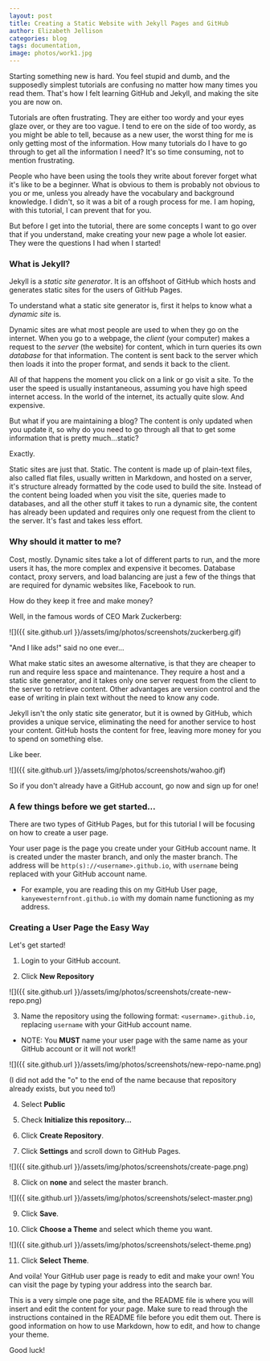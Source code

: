 ```yaml
---
layout: post
title: Creating a Static Website with Jekyll Pages and GitHub
author: Elizabeth Jellison
categories: blog
tags: documentation,
image: photos/work1.jpg
---
```


Starting something new is hard. You feel stupid and dumb, and the supposedly simplest tutorials are confusing no matter how many times you read them. That's how I felt learning GitHub and Jekyll, and making the site you are now on.

Tutorials are often frustrating. They are either too wordy and your eyes glaze over, or they are too vague. I tend to ere on the side of too wordy, as you might be able to tell, because as a new user, the worst thing for me is only getting most of the information. How many tutorials do I have to go through to get all the information I need? It's so time consuming, not to mention frustrating.

People who have been using the tools they write about forever forget what it's like to be a beginner. What is obvious to them is probably not obvious to you or me, unless you already have the vocabulary and background knowledge. I didn't, so it was a bit of a rough process for me. I am hoping, with this tutorial, I can prevent that for you.

But before I get into the tutorial, there are some concepts I want to go over that if you understand, make creating your new page a whole lot easier. They were the questions I had when I started!



### What is Jekyll?

Jekyll is a *static site generator*. It is an offshoot of GitHub which hosts and generates static sites for the users of GitHub Pages.

To understand what a static site generator is, first it helps to know what a *dynamic site* is.

Dynamic sites are what most people are used to when they go on the internet. When you go to a webpage, the *client* (your computer) makes a request to the *server* (the website) for content, which in turn queries its own *database* for that information. The content is sent back to the server which then loads it into the proper format, and sends it back to the client.

All of that happens the moment you click on a link or go visit a site. To the user the speed is usually instantaneous, assuming you have high speed internet access. In the world of the internet, its actually quite slow. And expensive.

But what if you are maintaining a blog? The content is only updated when you update it, so why do you need to go through all that to get some information that is pretty much...static?  

Exactly.  

Static sites are just that. Static. The content is made up of plain-text files, also called flat files, usually written in Markdown, and hosted on a server, it's structure already formatted by the code used to build the site. Instead of the content being loaded when you visit the site, queries made to databases, and all the other stuff it takes to run a dynamic site, the content has already been updated and requires only one request from the client to the server. It's fast and takes less effort.

### Why should it matter to me?

Cost, mostly. Dynamic sites take a lot of different parts to run, and the more users it has, the more complex and expensive it becomes. Database contact, proxy servers, and load balancing are just a few of the things that are required for dynamic websites like, Facebook to run.

How do they keep it free and make money?

Well, in the famous words of CEO Mark Zuckerberg:

![]({{ site.github.url }}/assets/img/photos/screenshots/zuckerberg.gif)

"And I like ads!" said no one ever...

What make static sites an awesome alternative, is that they are cheaper to run and require less space and maintenance. They require a host and a static site generator, and it takes only one server request from the client to the server to retrieve content. Other advantages are version control and the ease of writing in plain text without the need to know any code.

Jekyll isn't the only static site generator, but it is owned by GitHub, which provides a unique service, eliminating the need for another service to host your content. GitHub hosts the content for free, leaving more money for you to spend on something else.

Like beer.    

![]({{ site.github.url }}/assets/img/photos/screenshots/wahoo.gif)


So if you don't already have a GitHub account, go now and sign up for one!

### A few things before we get started...

There are two types of GitHub Pages, but for this tutorial I will be focusing on how to create a user page.

Your user page is the page you create under your GitHub account name. It is created under the master branch, and only the master branch.
The address will be `http(s)://<username>.github.io`, with `username` being replaced with your GitHub account name.

 * For example, you are reading this on my GitHub User page, `kanyewesternfront.github.io` with my domain name functioning as my address.

### Creating a User Page the Easy Way

Let's get started!

1. Login to your GitHub account.

2. Click **New Repository**

![]({{ site.github.url }}/assets/img/photos/screenshots/create-new-repo.png)

3. Name the repository using the following format: `<username>.github.io`, replacing `username` with your GitHub account name.

  - NOTE: You **MUST** name your user page with the same name as your GitHub account or it will not work!!

![]({{ site.github.url }}/assets/img/photos/screenshots/new-repo-name.png)

(I did not add the "o" to the end of the name because that repository already exists, but you need to!)

4. Select **Public**

5. Check **Initialize this repository...**

6. Click **Create Repository**.

7. Click **Settings** and scroll down to GitHub Pages.

![]({{ site.github.url }}/assets/img/photos/screenshots/create-page.png)

8. Click on **none** and select the master branch.

![]({{ site.github.url }}/assets/img/photos/screenshots/select-master.png)

9. Click **Save**.

10. Click **Choose a Theme** and select which theme you want.

![]({{ site.github.url }}/assets/img/photos/screenshots/select-theme.png)

11. Click **Select Theme**.

And voila! Your GitHub user page is ready to edit and make your own! You can visit the page by typing your address into the search bar.

This is a very simple one page site, and the README file is where you will insert and edit the content for your page.
Make sure to read through the instructions contained in the README file before you edit them out. There is good information on how to use Markdown, how to edit, and how to change your theme.

Good luck!
